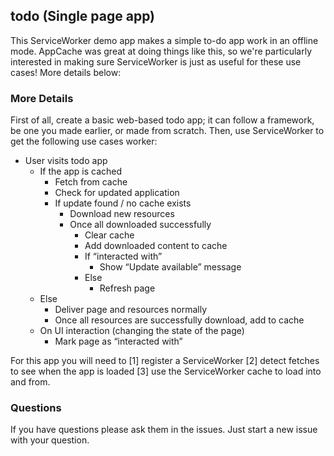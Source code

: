 ## todo (Single page app)

This ServiceWorker demo app makes a simple to-do app work in an offline mode. AppCache was great at doing things like this, so we're particularly interested in making sure ServiceWorker is just as useful for these use cases! More details below:

### More Details
First of all, create a basic web-based todo app; it can follow a framework, be one you made earlier, or made from scratch. Then, use ServiceWorker to get the following use cases worker:

* User visits todo app
    * If the app is cached
        * Fetch from cache
        * Check for updated application
        * If update found / no cache exists
            * Download new resources
            * Once all downloaded successfully
                * Clear cache
                * Add downloaded content to cache
                * If “interacted with”
                    * Show “Update available” message
                * Else
                    * Refresh page
    * Else
        * Deliver page and resources normally
        * Once all resources are successfully download, add to cache
    * On UI interaction (changing the state of the page)
        * Mark page as “interacted with”

For this app you will need to [1] register a ServiceWorker [2] detect fetches to see when the app is loaded [3] use the ServiceWorker cache to load into and from. 

### Questions 
If you have questions please ask them in the issues. Just start a new issue with your question.
